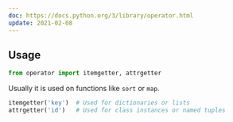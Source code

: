 ```yaml
---
doc: https://docs.python.org/3/library/operator.html
update: 2021-02-08
---
```


## Usage

```python
from operator import itemgetter, attrgetter
```

Usually it is used on functions like `sort` or `map`.

```python
itemgetter('key')  # Used for dictionaries or lists
attrgetter('id')   # Used for class instances or named tuples
```
